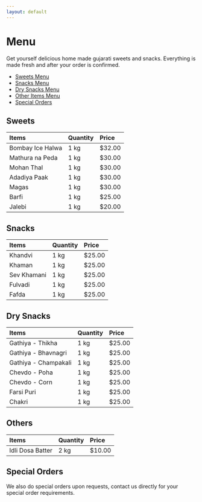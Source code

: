 ```yaml
---
layout: default
---
```


# Menu
Get yourself delicious home made gujarati sweets and snacks.
Everything is made fresh and after your order is confirmed.

* [Sweets Menu](#sweets)
* [Snacks Menu](#snacks)
* [Dry Snacks Menu](#dry-snacks)
* [Other Items Menu](#others)
* [Special Orders](#special-orders)


## Sweets

| Items            | Quantity | Price   |
|:-----------------|:---------|:--------|
| Bombay Ice Halwa | 1 kg     | $32.00  |
| Mathura na Peda  | 1 kg     | $30.00  |
| Mohan Thal       | 1 kg     | $30.00  |
| Adadiya Paak     | 1 kg     | $30.00  |
| Magas            | 1 kg     | $30.00  |
| Barfi            | 1 kg     | $25.00  |
| Jalebi           | 1 kg     | $20.00  |


## Snacks

| Items            | Quantity | Price   |
|:-----------------|:---------|:--------|
| Khandvi          | 1 kg     | $25.00  |
| Khaman           | 1 kg     | $25.00  |
| Sev Khamani      | 1 kg     | $25.00  |
| Fulvadi          | 1 kg     | $25.00  |
| Fafda            | 1 kg     | $25.00  |


## Dry Snacks

| Items                | Quantity | Price   |
|:---------------------|:---------|:--------|
| Gathiya - Thikha     | 1 kg     | $25.00  |
| Gathiya - Bhavnagri  | 1 kg     | $25.00  |
| Gathiya - Champakali | 1 kg     | $25.00  |
| Chevdo - Poha        | 1 kg     | $25.00  |
| Chevdo - Corn        | 1 kg     | $25.00  |
| Farsi Puri           | 1 kg     | $25.00  |
| Chakri               | 1 kg     | $25.00  |


## Others

| Items            | Quantity | Price   |
|:-----------------|:---------|:--------|
| Idli Dosa Batter | 2 kg     | $10.00  |


## Special Orders

We also do special orders upon requests, contact us directly for
your special order requirements.
